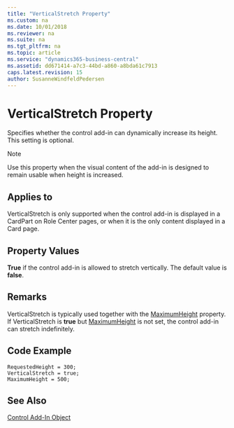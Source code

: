 ```yaml
---
title: "VerticalStretch Property"
ms.custom: na
ms.date: 10/01/2018
ms.reviewer: na
ms.suite: na
ms.tgt_pltfrm: na
ms.topic: article
ms.service: "dynamics365-business-central"
ms.assetid: dd671414-a7c3-44bd-a860-a8bda61c7913
caps.latest.revision: 15
author: SusanneWindfeldPedersen
---
```


 

# VerticalStretch Property

Specifies whether the control add-in can dynamically increase its height. This setting is optional.

> [!NOTE]
> Use this property when the visual content of the add-in is designed to remain usable when height is increased.

## Applies to
VerticalStretch is only supported when the control add-in is displayed in a CardPart on Role Center pages, or when it is the only content displayed in a Card page.

## Property Values
**True** if the control add-in is allowed to stretch vertically. The default value is **false**.

## Remarks
VerticalStretch is typically used together with the [MaximumHeight](devenv-maximumheight-property.md) property. If VerticalStretch is **true** but [MaximumHeight](devenv-maximumheight-property.md) is not set, the control add-in can stretch indefinitely. 


## Code Example
```
RequestedHeight = 300;
VerticalStretch = true;
MaximumHeight = 500;
```


## See Also  
[Control Add-In Object](../devenv-control-addin-object.md)   
 